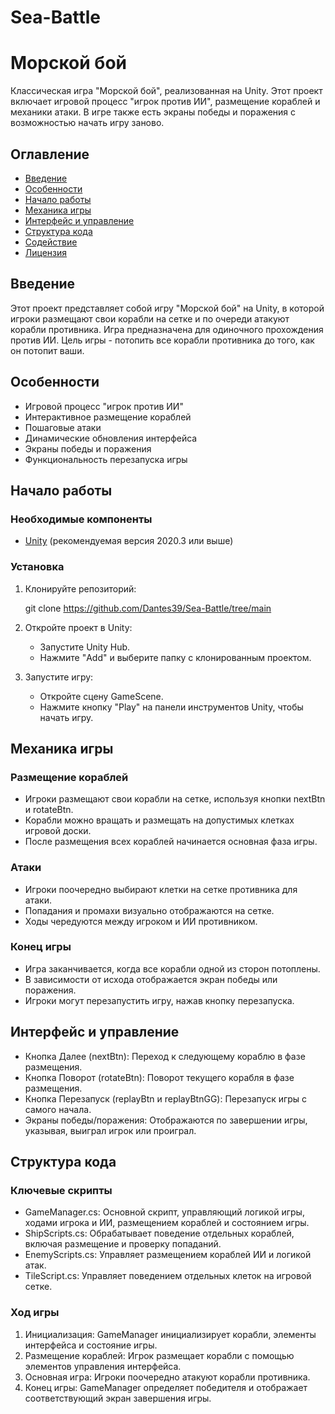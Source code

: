 # Sea-Battle

# Морской бой

Классическая игра "Морской бой", реализованная на Unity. Этот проект включает игровой процесс "игрок против ИИ", размещение кораблей и механики атаки. В игре также есть экраны победы и поражения с возможностью начать игру заново.

## Оглавление

- [Введение](#введение)
- [Особенности](#особенности)
- [Начало работы](#начало-работы)
- [Механика игры](#механика-игры)
- [Интерфейс и управление](#интерфейс-и-управление)
- [Структура кода](#структура-кода)
- [Содействие](#содействие)
- [Лицензия](#лицензия)

## Введение

Этот проект представляет собой игру "Морской бой" на Unity, в которой игроки размещают свои корабли на сетке и по очереди атакуют корабли противника. Игра предназначена для одиночного прохождения против ИИ. Цель игры - потопить все корабли противника до того, как он потопит ваши.

## Особенности

- Игровой процесс "игрок против ИИ"
- Интерактивное размещение кораблей
- Пошаговые атаки
- Динамические обновления интерфейса
- Экраны победы и поражения
- Функциональность перезапуска игры

## Начало работы

### Необходимые компоненты

- [Unity](https://unity.com/) (рекомендуемая версия 2020.3 или выше)

### Установка

1. Клонируйте репозиторий:
   
    git clone https://github.com/Dantes39/Sea-Battle/tree/main
    
2. Откройте проект в Unity:
    - Запустите Unity Hub.
    - Нажмите "Add" и выберите папку с клонированным проектом.

3. Запустите игру:
    - Откройте сцену GameScene.
    - Нажмите кнопку "Play" на панели инструментов Unity, чтобы начать игру.

## Механика игры

### Размещение кораблей

- Игроки размещают свои корабли на сетке, используя кнопки nextBtn и rotateBtn.
- Корабли можно вращать и размещать на допустимых клетках игровой доски.
- После размещения всех кораблей начинается основная фаза игры.

### Атаки

- Игроки поочередно выбирают клетки на сетке противника для атаки.
- Попадания и промахи визуально отображаются на сетке.
- Ходы чередуются между игроком и ИИ противником.

### Конец игры

- Игра заканчивается, когда все корабли одной из сторон потоплены.
- В зависимости от исхода отображается экран победы или поражения.
- Игроки могут перезапустить игру, нажав кнопку перезапуска.

## Интерфейс и управление

- Кнопка Далее (nextBtn): Переход к следующему кораблю в фазе размещения.
- Кнопка Поворот (rotateBtn): Поворот текущего корабля в фазе размещения.
- Кнопка Перезапуск (replayBtn и replayBtnGG): Перезапуск игры с самого начала.
- Экраны победы/поражения: Отображаются по завершении игры, указывая, выиграл игрок или проиграл.

## Структура кода

### Ключевые скрипты

- GameManager.cs: Основной скрипт, управляющий логикой игры, ходами игрока и ИИ, размещением кораблей и состоянием игры.
- ShipScripts.cs: Обрабатывает поведение отдельных кораблей, включая размещение и проверку попаданий.
- EnemyScripts.cs: Управляет размещением кораблей ИИ и логикой атак.
- TileScript.cs: Управляет поведением отдельных клеток на игровой сетке.

### Ход игры

1. Инициализация: GameManager инициализирует корабли, элементы интерфейса и состояние игры.
2. Размещение кораблей: Игрок размещает корабли с помощью элементов управления интерфейса.
3. Основная игра: Игроки поочередно атакуют корабли противника.
4. Конец игры: GameManager определяет победителя и отображает соответствующий экран завершения игры.


